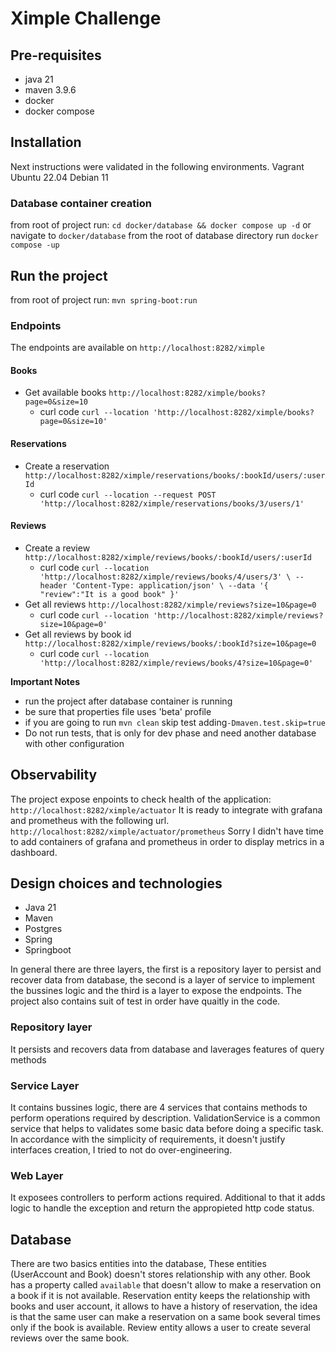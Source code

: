 # Ximple Challenge
## Pre-requisites
* java 21
* maven 3.9.6
* docker
* docker compose

## Installation
Next instructions were validated in the following environments.
Vagrant Ubuntu 22.04
Debian 11

### Database container creation
from root of project run:
``cd docker/database && docker compose up -d``
or navigate to ``docker/database`` from the root of database directory run ``docker compose -up``

## Run the project
from root of project run:
``mvn spring-boot:run``
### Endpoints
The endpoints are available on ``http://localhost:8282/ximple``
#### Books
* Get available books ``http://localhost:8282/ximple/books?page=0&size=10``
    * curl code ``curl --location 'http://localhost:8282/ximple/books?page=0&size=10'``
#### Reservations
* Create a reservation ``http://localhost:8282/ximple/reservations/books/:bookId/users/:userId``
    * curl code ``curl --location --request POST 'http://localhost:8282/ximple/reservations/books/3/users/1'``
#### Reviews
* Create a review ``http://localhost:8282/ximple/reviews/books/:bookId/users/:userId``
    * curl code ``curl --location 'http://localhost:8282/ximple/reviews/books/4/users/3' \
--header 'Content-Type: application/json' \
--data '{
    "review":"It is a good book"
}'``
* Get all reviews ``http://localhost:8282/ximple/reviews?size=10&page=0``
    * curl code ``curl --location 'http://localhost:8282/ximple/reviews?size=10&page=0'``
* Get all reviews by book id ``http://localhost:8282/ximple/reviews/books/:bookId?size=10&page=0``
    * curl code ``curl --location 'http://localhost:8282/ximple/reviews/books/4?size=10&page=0'``

**Important Notes**
* run the project after database container is running
* be sure that properties file uses 'beta' profile
* if you are going to run ``mvn clean`` skip test adding``-Dmaven.test.skip=true``
* Do not run tests, that is only for dev phase and need another database with other configuration

## Observability
The project expose enpoints to check health of the application:
``http://localhost:8282/ximple/actuator``
It is ready to integrate with grafana and prometheus with the following url.
``http://localhost:8282/ximple/actuator/prometheus``
Sorry I didn't have time to add containers of grafana and prometheus in order to display metrics in a dashboard.

## Design choices and technologies
* Java 21
* Maven
* Postgres
* Spring
* Springboot

In general there are three layers, the first is a repository layer to persist and recover data from database, the second is a layer of service to implement the bussines logic and the third is a layer to expose the endpoints. The project also contains suit of test in order have quaitly in the code.

### Repository layer
It persists and recovers data from database and laverages features of query methods

### Service Layer
It contains bussines logic, there are 4 services that contains methods to perform operations required by description.
ValidationService is a common service that helps to validates some basic data before doing a specific task.
In accordance with the simplicity of requirements, it doesn't justify  interfaces creation, I tried to not do over-engineering.

### Web Layer
It exposees controllers to perform actions required. Additional to that it adds logic to handle the exception and return the appropieted http code status.

## Database
There are two basics entities into the database, These entities (UserAccount and Book) doesn't stores relationship with any other.
Book has a property called ``available`` that doesn't allow to make a reservation on a book if it is not available.
Reservation entity keeps the relationship with books and user account, it allows to have a history of reservation, the idea is that the same user can make a reservation on a same book several times only if the book is available.
Review entity allows a user to create several reviews over the same book.
